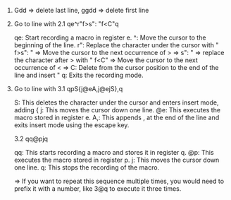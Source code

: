 1. Gdd => delete last line, ggdd => delete first line


2. Go to line with <name>
   2.1 qe^r"f>s": "<ESC>f<C"<ESC>q

	qe: Start recording a macro in register e.
	^: Move the cursor to the beginning of the line.
	r": Replace the character under the cursor with "
	f>s": " => Move the cursor to the next occurrence of > => s": " => replace the character after > with "
	f<C" => Move the cursor to the next occurrence of < => C: Delete from the cursor position to the end of the line and insert "
	q: Exits the recording mode.


3. Go to line with <person>
   3.1 qpS{<ESC>j@eA,<ESC>j@ejS},<ESC>q

	S: This deletes the character under the cursor and enters insert mode, adding {
	j: This moves the cursor down one line.
	@e: This executes the macro stored in register e.
	A,: This appends , at the end of the line and exits insert mode using the escape key.
   

   3.2 qq@pjq

	qq: This starts recording a macro and stores it in register q.
	@p: This executes the macro stored in register p.
	j: This moves the cursor down one line.
	q: This stops the recording of the macro.

	=>  If you want to repeat this sequence multiple times, you would need to prefix it with a number, like 3@q to execute it three times.

